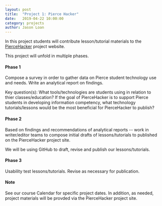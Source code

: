 ```yaml
---
layout: post
title:  "Project 1: Pierce Hacker" 
date:   2019-04-22 10:00:00
category: projects
author: Jason Loan 
---
```


In this project students will contribute lesson/tutorial materials to the [PierceHacker](https://jloan.github.io/pierce-hacker/) project website.

This project will unfold in multiple phases.

#### Phase 1 

Compose a survey in order to gather data on Pierce student technology use and needs. Write an analytical report on findings. 

Key question(s): What tools/technologies are students using in relation to thier classes/education? If the goal of PierceHacker is to support Pierce students in developing information competency, what technology tutorials/lessons would be the most beneficial for PierceHacker to publish?  

#### Phase 2

Based on findings and recommendations of analytical reports -- work in writer/editor teams to compose initial drafts of lessons/tutorials to published on the PierceHacker project site.

We will be using GitHub to draft, revise and publish our lessons/tutorials. 

#### Phase 3

Usability test lessons/tutorials. Revise as necessary for publication.

#### Note

See our course Calendar for specific project dates. In addition, as needed, project materials will be provded via the PierceHacker project site.

